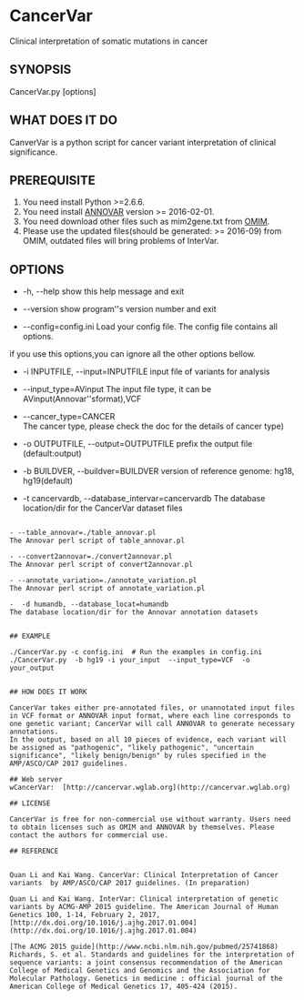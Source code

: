 # CancerVar
Clinical interpretation of somatic mutations in cancer

## SYNOPSIS

CancerVar.py [options]

## WHAT DOES IT DO

CanverVar is a python script for cancer variant interpretation of clinical significance.

## PREREQUISITE

1. You need install Python >=2.6.6.
2. You need install [ANNOVAR](http://annovar.openbioinformatics.org/en/latest/) version >=  2016-02-01.
3. You need download other files such as mim2gene.txt from [OMIM](http://www.omim.org/downloads).
4. Please use the updated files(should be generated: >= 2016-09) from OMIM, outdated files will bring problems of InterVar.

## OPTIONS

- -h, --help
show this help message and exit

- --version
show program''s version number and exit

- --config=config.ini
Load your config file. The config file contains all options.

if you use this options,you can ignore all the other options bellow.

- -i INPUTFILE, --input=INPUTFILE
input file of  variants for analysis

- --input_type=AVinput
The input file type, it can be  AVinput(Annovar''sformat),VCF

- --cancer_type=CANCER  
The cancer type, please check the doc for the details of cancer type)


- -o OUTPUTFILE, --output=OUTPUTFILE
prefix the output file (default:output)

- -b BUILDVER, --buildver=BUILDVER
version of reference genome: hg18, hg19(default)

- -t cancervardb, --database_intervar=cancervardb
The database location/dir for the CancerVar dataset files

```

- --table_annovar=./table_annovar.pl
The Annovar perl script of table_annovar.pl

- --convert2annovar=./convert2annovar.pl
The Annovar perl script of convert2annovar.pl

- --annotate_variation=./annotate_variation.pl
The Annovar perl script of annotate_variation.pl

-  -d humandb, --database_locat=humandb
The database location/dir for the Annovar annotation datasets


## EXAMPLE
```
    ./CancerVar.py -c config.ini  # Run the examples in config.ini
    ./CancerVar.py  -b hg19 -i your_input  --input_type=VCF  -o your_output
```

## HOW DOES IT WORK

CancerVar takes either pre-annotated files, or unannotated input files in VCF format or ANNOVAR input format, where each line corresponds to one genetic variant; CancerVar will call ANNOVAR to generate necessary annotations.
In the output, based on all 10 pieces of evidence, each variant will be assigned as "pathogenic", "likely pathogenic", "uncertain significance", "likely benign/benign" by rules specified in the AMP/ASCO/CAP 2017 guidelines.

## Web server
wCancerVar:  [http://cancervar.wglab.org](http://cancervar.wglab.org)

## LICENSE

CancerVar is free for non-commercial use without warranty. Users need to obtain licenses such as OMIM and ANNOVAR by themselves. Please contact the authors for commercial use.

## REFERENCE


Quan Li and Kai Wang. CancerVar: Clinical Interpretation of Cancer variants  by AMP/ASCO/CAP 2017 guidelines. (In preparation)

Quan Li and Kai Wang. InterVar: Clinical interpretation of genetic variants by ACMG-AMP 2015 guideline. The American Journal of Human Genetics 100, 1-14, February 2, 2017,[http://dx.doi.org/10.1016/j.ajhg.2017.01.004](http://dx.doi.org/10.1016/j.ajhg.2017.01.004)

[The ACMG 2015 guide](http://www.ncbi.nlm.nih.gov/pubmed/25741868)
Richards, S. et al. Standards and guidelines for the interpretation of sequence variants: a joint consensus recommendation of the American College of Medical Genetics and Genomics and the Association for Molecular Pathology. Genetics in medicine : official journal of the American College of Medical Genetics 17, 405-424 (2015).

